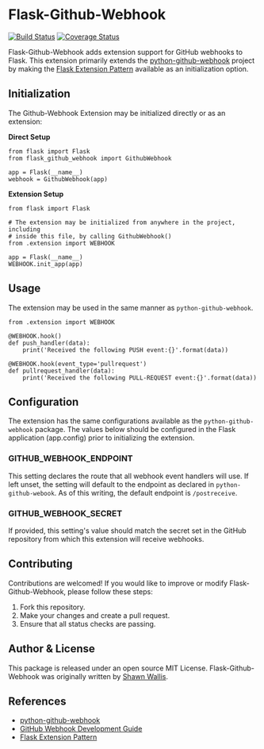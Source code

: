 # Flask-Github-Webhook

[![Build Status](https://travis-ci.org/shawalli/flask-github-webhook.svg?branch=master)](https://travis-ci.org/shawalli/flask-github-webhook)
[![Coverage Status](https://coveralls.io/repos/github/shawalli/flask-github-webhook/badge.svg?branch=master)](https://coveralls.io/github/shawalli/flask-github-webhook?branch=master)

Flask-Github-Webhook adds extension support for GitHub webhooks to Flask. This extension primarily extends the [python-github-webhook](https://github.com/bloomberg/python-github-webhook) project by making the [Flask Extension Pattern](http://flask.pocoo.org/docs/latest/patterns/appfactories/#factories-extensions) available as an initialization option.

## Initialization
The Github-Webhook Extension may be initialized directly or as an extension:

**Direct Setup**
```
from flask import Flask
from flask_github_webhook import GithubWebhook

app = Flask(__name__)
webhook = GithubWebhook(app)
```

**Extension Setup**
```
from flask import Flask

# The extension may be initialized from anywhere in the project, including
# inside this file, by calling GithubWebhook()
from .extension import WEBHOOK

app = Flask(__name__)
WEBHOOK.init_app(app)
```

## Usage
The extension may be used in the same manner as `python-github-webhook`.
```
from .extension import WEBHOOK

@WEBHOOK.hook()
def push_handler(data):
    print('Received the following PUSH event:{}'.format(data))

@WEBHOOK.hook(event_type='pullrequest')
def pullrequest_handler(data):
    print('Received the following PULL-REQUEST event:{}'.format(data))
```

## Configuration
The extension has the same configurations available as the `python-github-webhook` package. The values below should be configured in the Flask application (app.config) prior to initializing the extension.

### GITHUB_WEBHOOK_ENDPOINT
This setting declares the route that all webhook event handlers will use. If left unset, the setting will default to the endpoint as declared in `python-github-webook`. As of this writing, the default endpoint is `/postreceive`.

### GITHUB_WEBHOOK_SECRET
If provided, this setting's value should match the secret set in the GitHub repository from which this extension will receive webhooks.

## Contributing
Contributions are welcomed! If you would like to improve or modify Flask-Github-Webhook, please follow these steps:
1. Fork this repository.
2. Make your changes and create a pull request.
3. Ensure that all status checks are passing.

## Author & License
This package is released under an open source MIT License. Flask-Github-Webhook was originally written by [Shawn Wallis](https://github.com/shawalli).

## References
* [python-github-webhook](https://github.com/bloomberg/python-github-webhook) 
* [GitHub Webhook Development Guide](https://developer.github.com/webhooks)
* [Flask Extension Pattern](http://flask.pocoo.org/docs/latest/patterns/appfactories/#factories-extensions)
